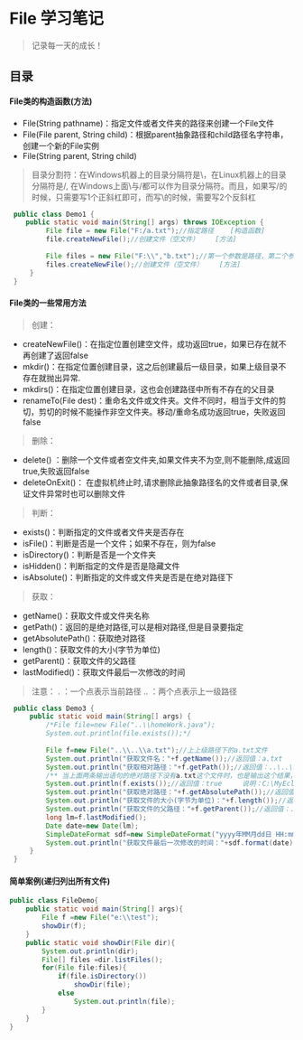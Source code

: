 # File 学习笔记

> 记录每一天的成长！

## 目录

#### File类的构造函数(方法)

- File(String pathname)：指定文件或者文件夹的路径来创建一个File文件
- File(File parent, String child)：根据parent抽象路径和child路径名字符串，创建一个新的File实例
- File(String parent, String child)

> 目录分割符：在Windows机器上的目录分隔符是\，在Linux机器上的目录分隔符是/,
> 在Windows上面\与/都可以作为目录分隔符。而且，如果写/的时候，只需要写1个正斜杠即可，而写\的时候，需要写2个反斜杠


```java
 public class Demo1 {
    public static void main(String[] args) throws IOException {
         File file = new File("F:/a.txt");//指定路径    [构造函数]
         file.createNewFile();//创建文件（空文件）    [方法]
         
         File files = new File("F:\\","b.txt");//第一个参数是路径，第二个参数是要创建文件的文件名    [构造函数]
         files.createNewFile();//创建文件（空文件）    [方法]
     }
 }
```
#### File类的一些常用方法
> 创建：

  - createNewFile()：在指定位置创建空文件，成功返回true，如果已存在就不再创建了返回false
  - mkdir()：在指定位置创建目录，这之后创建最后一级目录，如果上级目录不存在就抛出异常.
  - mkdirs()：在指定位置创建目录，这也会创建路径中所有不存在的父目录
  - renameTo(File dest)：重命名文件或文件夹。文件不同时，相当于文件的剪切，剪切的时候不能操作非空文件夹。移动/重命名成功返回true，失败返回false

> 删除：
	
   - delete() ：删除一个文件或者空文件夹,如果文件夹不为空,则不能删除,成返回true,失败返回false
   - deleteOnExit()： 在虚拟机终止时,请求删除此抽象路径名的文件或者目录,保证文件异常时也可以删除文件
   
> 判断：
   - exists()：判断指定的文件或者文件夹是否存在
   - isFile()：判断是否是一个文件；如果不存在，则为false
   - isDirectory()：判断是否是一个文件夹
   - isHidden()：判断指定的文件是否是隐藏文件
   - isAbsolute()：判断指定的文件或文件夹是否是在绝对路径下
   
> 获取：
  - getName()：获取文件或文件夹名称
  - getPath()：返回的是绝对路径,可以是相对路径,但是目录要指定
  - getAbsolutePath()：获取绝对路径
  - length()：获取文件的大小(字节为单位)
  - getParent()：获取文件的父路径
  - lastModified()：获取文件最后一次修改的时间
>  注意：
  \.  ：一个点表示当前路径
  \.\. ：两个点表示上一级路径
  
```java
 public class Demo3 {
     public static void main(String[] args) {
         /*File file=new File("..\\homeWork.java");
         System.out.println(file.exists());*/
         
         File f=new File("..\\..\\a.txt");//上上级路径下的a.txt文件
         System.out.println("获取文件名："+f.getName());//返回值：a.txt
         System.out.println("获取相对路径："+f.getPath());//返回值：..\..\a.txt   说明：a.txt文件在C:\MyEclipse10路径下
         /** 当上面两条输出语句的绝对路径下没有a.txt这个文件时，也是输出这个结果，因为他获取的是当前对象f的值*/
         System.out.println(f.exists());//返回值：true     说明：C:\MyEclipse10路径下有a.txt文件
         System.out.println("获取绝对路径："+f.getAbsolutePath());//返回值：C:\MyEclipse10\MyCode\MyJavaCode\..\..\a.txt
         System.out.println("获取文件的大小(字节为单位)："+f.length());//返回值：10
         System.out.println("获取文件的父路径："+f.getParent());//返回值：..\..   说明：其父路径为C:\MyEclipse10
         long lm=f.lastModified();
         Date date=new Date(lm);
         SimpleDateFormat sdf=new SimpleDateFormat("yyyy年MM月dd日 HH:mm:ss");    
         System.out.println("获取文件最后一次修改的时间："+sdf.format(date));//返回值：2018年06月25日 11:29:49
     }
 }
```
#### 简单案例(递归列出所有文件)
```java
public class FileDemo{
    public static void main(String[] args){
        File f =new File("e:\\test");
        showDir(f);
    }
    public static void showDir(File dir){
        System.out.println(dir);
        File[] files =dir.listFiles();
        for(File file:files){
            if(file.isDirectory())
                showDir(file);
            else
                System.out.println(file);
        }
    }
}
```




  





